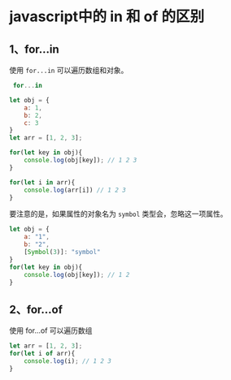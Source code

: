 # javascript中的 in 和 of 的区别



## 1、for...in

使用 `for...in` 可以遍历数组和对象。


```js
 for...in

let obj = {
    a: 1,
    b: 2,
    c: 3
}
let arr = [1, 2, 3];

for(let key in obj){
    console.log(obj[key]); // 1 2 3
}

for(let i in arr){
    console.log(arr[i]) // 1 2 3
}
```

要注意的是，如果属性的对象名为 `symbol` 类型会，忽略这一项属性。

```js
let obj = {
    a: "1",
    b: "2",
    [Symbol(3)]: "symbol"
}
for(let key in obj){
    console.log(obj[key]); // 1 2
}
```


## 2、for...of

使用 for...of 可以遍历数组

```js
let arr = [1, 2, 3];
for(let i of arr){
    console.log(i); // 1 2 3
}
```